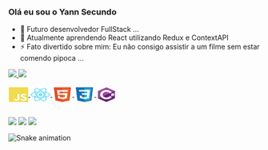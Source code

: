 ### Olá eu sou o Yann Secundo

- 🔭 Futuro desenvolvedor FullStack ...
- 🌱 Atualmente aprendendo React utilizando Redux e ContextAPI
- ⚡ Fato divertido sobre mim: Eu não consigo assistir a um filme sem estar comendo pipoca ...

<a href="https://https://github.com/yannsecundo">
  <img height="180em" src="https://github-readme-stats.vercel.app/api?username=yannsecundo&show_icons=true&theme=algolia&include_all_commits=true&count_private=true"/>
  <img height="160em" src="https://github-readme-stats.vercel.app/api/top-langs/?username=yannsecundo&layout=compact&langs_count=7&theme=algolia"/>
</div>

<div style="display: inline_block"><br>
  <img align="center" alt="Yann-Js" height="30" width="40" src="https://raw.githubusercontent.com/devicons/devicon/master/icons/javascript/javascript-plain.svg">
  <img align="center" alt="Yann-React" height="30" width="40" src="https://raw.githubusercontent.com/devicons/devicon/master/icons/react/react-original.svg">
  <img align="center" alt="Yann-HTML" height="30" width="40" src="https://raw.githubusercontent.com/devicons/devicon/master/icons/html5/html5-original.svg">
  <img align="center" alt="Yann-CSS" height="30" width="40" src="https://raw.githubusercontent.com/devicons/devicon/master/icons/css3/css3-original.svg">
  <img align="center" alt="Yann-Csharp" height="30" width="40" src="https://raw.githubusercontent.com/devicons/devicon/master/icons/csharp/csharp-original.svg">
</div>

##

<div>
  <a href="https://www.instagram.com/secundoyann/" target="_blank"><img src="https://img.shields.io/badge/-Instagram-%23E4405F?style=for-the-badge&logo=instagram&logoColor=white" target="_blank"></a>
  <a href = "mailto:yannsecundo34@gmail.com"><img src="https://img.shields.io/badge/Gmail-D14836?style=for-the-badge&logo=gmail&logoColor=white" target="_blank"></a>
  <a href="https://www.linkedin.com/in/yann-moreira/" target="_blank"><img src="https://img.shields.io/badge/-LinkedIn-%230077B5?style=for-the-badge&logo=linkedin&logoColor=white" target="_blank"></a>
  
  ![Snake animation](https://github.com/yannsecundo/yannsecundo/blob/output/github-contribution-grid-snake.svg)
  
</div>
